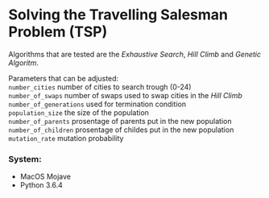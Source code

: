 # Solving the Travelling Salesman Problem (TSP)
Algorithms that are tested are the *Exhaustive Search*, *Hill Climb* and *Genetic Algoritm*.

Parameters that can be adjusted:  
`number_cities` number of cities to search trough (0-24)  
`number_of_swaps` number of swaps used to swap cities in the *Hill Climb*  
`number_of_generations` used for termination condition  
`population_size` the size of the population  
`number_of_parents` prosentage of parents put in the new population  
`number_of_children` prosentage of childes put in the new population  
`mutation_rate` mutation probability  

### System:
* MacOS Mojave
* Python 3.6.4